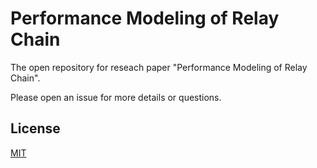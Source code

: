 # Performance Modeling of Relay Chain

The open repository for reseach paper "Performance Modeling of Relay Chain".

Please open an issue for more details or questions.

## License
[MIT](https://choosealicense.com/licenses/mit/)
